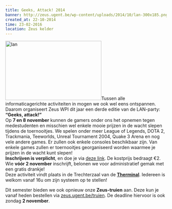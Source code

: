 ```yaml
---
title: Geeks, Attack! 2014
banner: http://zeus.ugent.be/wp-content/uploads/2014/10/lan-300x185.png
created_at: 22-10-2014
time: 23-02-2016
location: Zeus kelder
---
```


<a href="https://zeus.ugent.be/wp-content/uploads/2014/10/lan.png"><img src="http://zeus.ugent.be/wp-content/uploads/2014/10/lan-300x185.png" alt="lan" width="300" height="185" class="alignright size-medium wp-image-2109" /></a>Tussen alle informaticagerichte activiteiten in mogen we ook wel eens ontspannen. Daarom organiseert Zeus WPI dit jaar een derde editie van de LAN-party: <strong>“Geeks, attack!”</strong><br/>
Op <strong>7 en 8 november</strong> kunnen de gamers onder ons het opnemen tegen medestudenten en misschien wel enkele mooie prijzen in de wacht slepen tijdens de toernooitjes. We spelen onder meer League of Legends, DOTA 2, Trackmania, Teeworlds, Unreal Tournament 2004, Quake 3 Arena en nog vele andere games. Er zullen ook enkele consoles beschikbaar zijn. Van enkele games zullen er toernooitjes georganiseerd worden waarmee je prijzen in de wacht kunt slepen!<br/>
<strong>Inschrijven is verplicht</strong>, en doe je via <a href="http://zeus.ugent.be/lan/lan-praktisch/">deze link</a>. De kostprijs bedraagt €2. Wie <strong>vóór 2 november</strong> inschrijft, belonen we voor administratief gemak met een gratis drankje!</br>
Deze activiteit vindt plaats in de Trechterzaal van de <strong><a href="https://www.google.be/maps/place/De+Therminal,+Site+Sint-Pietersnieuwstraat,+9000+Gent,+België">Therminal</a></strong>. Iedereen is welkom vanaf 16u om zijn systeem op te stellen!

Dit semester bieden we ook opnieuw onze <strong>Zeus-truien</strong> aan. Deze kun je vanaf heden bestellen via <a href="http://zeus.ugent.be/truien/">zeus.ugent.be/truien</a>. De deadline hiervoor is ook zondag <strong>2 november</strong>.